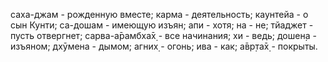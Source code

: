 саха-джам - рожденную вместе; карма - деятельность; каунтейа - о сын Кунти; са-дошам - имеющую изъян; апи - хотя; на - не; тйаджет - пусть отвергнет; сарва-а̄рамбха̄х̣ - все начинания; хи - ведь; дошен̣а - изъяном; дхӯмена - дымом; агних̣ - огонь; ива - как; а̄вр̣та̄х̣ - покрыты.